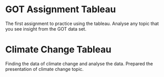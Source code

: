 # GOT Assignment Tableau
The first assignment to practice using the tableau. Analyse any topic that you see insight from the GOT data set.

# Climate Change Tableau
Finding the data of climate change and analyse the data. Prepared the presentation of climate change topic. 
